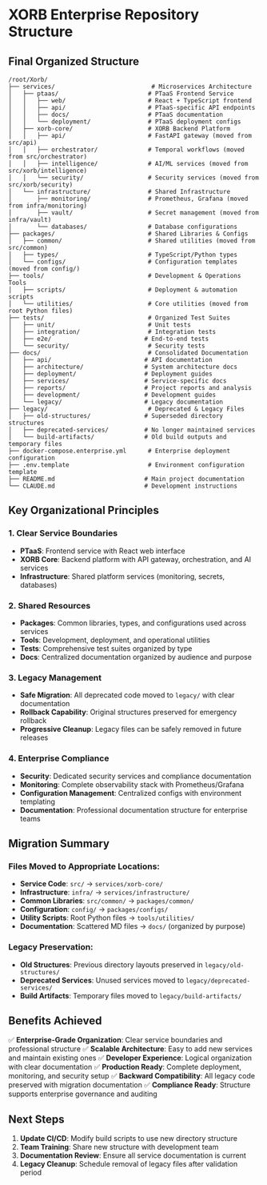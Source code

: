 # XORB Enterprise Repository Structure

##  Final Organized Structure

```
/root/Xorb/
├── services/                           # Microservices Architecture
│   ├── ptaas/                         # PTaaS Frontend Service
│   │   ├── web/                       # React + TypeScript frontend
│   │   ├── api/                       # PTaaS-specific API endpoints
│   │   ├── docs/                      # PTaaS documentation
│   │   └── deployment/                # PTaaS deployment configs
│   ├── xorb-core/                     # XORB Backend Platform
│   │   ├── api/                       # FastAPI gateway (moved from src/api)
│   │   ├── orchestrator/              # Temporal workflows (moved from src/orchestrator)
│   │   ├── intelligence/              # AI/ML services (moved from src/xorb/intelligence)
│   │   └── security/                  # Security services (moved from src/xorb/security)
│   └── infrastructure/                # Shared Infrastructure
│       ├── monitoring/                # Prometheus, Grafana (moved from infra/monitoring)
│       ├── vault/                     # Secret management (moved from infra/vault)
│       └── databases/                 # Database configurations
├── packages/                          # Shared Libraries & Configs
│   ├── common/                        # Shared utilities (moved from src/common)
│   ├── types/                         # TypeScript/Python types
│   └── configs/                       # Configuration templates (moved from config/)
├── tools/                             # Development & Operations Tools
│   ├── scripts/                       # Deployment & automation scripts
│   └── utilities/                     # Core utilities (moved from root Python files)
├── tests/                             # Organized Test Suites
│   ├── unit/                          # Unit tests
│   ├── integration/                   # Integration tests
│   ├── e2e/                          # End-to-end tests
│   └── security/                      # Security tests
├── docs/                              # Consolidated Documentation
│   ├── api/                          # API documentation
│   ├── architecture/                 # System architecture docs
│   ├── deployment/                   # Deployment guides
│   ├── services/                     # Service-specific docs
│   ├── reports/                      # Project reports and analysis
│   ├── development/                  # Development guides
│   └── legacy/                       # Legacy documentation
├── legacy/                            # Deprecated & Legacy Files
│   ├── old-structures/               # Superseded directory structures
│   ├── deprecated-services/          # No longer maintained services
│   └── build-artifacts/              # Old build outputs and temporary files
├── docker-compose.enterprise.yml      # Enterprise deployment configuration
├── .env.template                      # Environment configuration template
├── README.md                         # Main project documentation
└── CLAUDE.md                         # Development instructions
```

##  Key Organizational Principles

###  1. **Clear Service Boundaries**
- **PTaaS**: Frontend service with React web interface
- **XORB Core**: Backend platform with API gateway, orchestration, and AI services
- **Infrastructure**: Shared platform services (monitoring, secrets, databases)

###  2. **Shared Resources**
- **Packages**: Common libraries, types, and configurations used across services
- **Tools**: Development, deployment, and operational utilities
- **Tests**: Comprehensive test suites organized by type
- **Docs**: Centralized documentation organized by audience and purpose

###  3. **Legacy Management**
- **Safe Migration**: All deprecated code moved to `legacy/` with clear documentation
- **Rollback Capability**: Original structures preserved for emergency rollback
- **Progressive Cleanup**: Legacy files can be safely removed in future releases

###  4. **Enterprise Compliance**
- **Security**: Dedicated security services and compliance documentation
- **Monitoring**: Complete observability stack with Prometheus/Grafana
- **Configuration Management**: Centralized configs with environment templating
- **Documentation**: Professional documentation structure for enterprise teams

##  Migration Summary

###  Files Moved to Appropriate Locations:
- **Service Code**: `src/` → `services/xorb-core/`
- **Infrastructure**: `infra/` → `services/infrastructure/`
- **Common Libraries**: `src/common/` → `packages/common/`
- **Configuration**: `config/` → `packages/configs/`
- **Utility Scripts**: Root Python files → `tools/utilities/`
- **Documentation**: Scattered MD files → `docs/` (organized by purpose)

###  Legacy Preservation:
- **Old Structures**: Previous directory layouts preserved in `legacy/old-structures/`
- **Deprecated Services**: Unused services moved to `legacy/deprecated-services/`
- **Build Artifacts**: Temporary files moved to `legacy/build-artifacts/`

##  Benefits Achieved

✅ **Enterprise-Grade Organization**: Clear service boundaries and professional structure
✅ **Scalable Architecture**: Easy to add new services and maintain existing ones
✅ **Developer Experience**: Logical organization with clear documentation
✅ **Production Ready**: Complete deployment, monitoring, and security setup
✅ **Backward Compatibility**: All legacy code preserved with migration documentation
✅ **Compliance Ready**: Structure supports enterprise governance and auditing

##  Next Steps

1. **Update CI/CD**: Modify build scripts to use new directory structure
2. **Team Training**: Share new structure with development team
3. **Documentation Review**: Ensure all service documentation is current
4. **Legacy Cleanup**: Schedule removal of legacy files after validation period